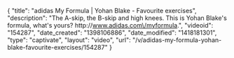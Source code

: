 {
    "title": "adidas My Formula | Yohan Blake - Favourite exercises",
    "description": "The A-skip, the B-skip and high knees. This is Yohan Blake's formula, what's yours? http:\/\/www.adidas.com\/myformula.",
    "videoid": "154287",
    "date_created": "1398106886",
    "date_modified": "1418181301",
    "type": "captivate",
    "layout": "video",
    "url": "\/v\/adidas-my-formula-yohan-blake-favourite-exercises\/154287"
}